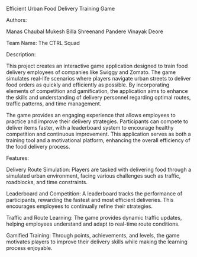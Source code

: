 Efficient Urban Food Delivery Training Game

Authors:

Manas Chaubal
Mukesh Billa
Shreenand Pandere
Vinayak Deore

Team Name: The CTRL Squad

Description:

This project creates an interactive game application designed to train food delivery employees of companies like Swiggy and Zomato. The game simulates real-life scenarios where players navigate urban streets to deliver food orders as quickly and efficiently as possible. By incorporating elements of competition and gamification, the application aims to enhance the skills and understanding of delivery personnel regarding optimal routes, traffic patterns, and time management.

The game provides an engaging experience that allows employees to practice and improve their delivery strategies. Participants can compete to deliver items faster, with a leaderboard system to encourage healthy competition and continuous improvement. This application serves as both a training tool and a motivational platform, enhancing the overall efficiency of the food delivery process.

Features:

Delivery Route Simulation: Players are tasked with delivering food through a simulated urban environment, facing various challenges such as traffic, roadblocks, and time constraints.

Leaderboard and Competition: A leaderboard tracks the performance of participants, rewarding the fastest and most efficient deliveries. This encourages employees to continually refine their strategies.

Traffic and Route Learning: The game provides dynamic traffic updates, helping employees understand and adapt to real-time route conditions.

Gamified Training: Through points, achievements, and levels, the game motivates players to improve their delivery skills while making the learning process enjoyable.

